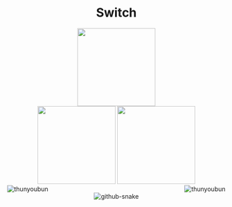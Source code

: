 <div style="display: flex; justify-content: center; align-items: center;" align="center">
    <h1 align="center" style="border-style: none;">Switch</h1>
</div>

<div align="center">
  <img height="180em" src="https://github-readme-streak-stats.herokuapp.com?user=thunyoubun&theme=blueberry" />
 </div>
 
<div align="center">
 <img height="180em" src="https://github-readme-stats.vercel.app/api?username=thunyoubun"
 <img height="180em" src="https://github-readme-stats.vercel.app/api?username=thunyoubun&show_icons=true"/>
 <img height="180em" src="https://github-readme-stats.vercel.app/api/top-langs/?username=thunyoubun&layout=compact&theme=blueberry" />
 </div>
 
<div>
<img align="left" src="https://komarev.com/ghpvc/?username=thunyoubun&label=Profile%20views&color=246BF9" alt="thunyoubun"/>
<img align="right" src="https://img.shields.io/github/followers/thunyoubun?color=246BF9&label=Followers" alt="thunyoubun" /> 
</div>
<br>
<div align="center">
 <picture>
  <source media="(prefers-color-scheme: light)" srcset="https://github.com/thunyoubun/thunyoubun/blob/output/github-contribution-grid-snake.svg" />
  <source media="(prefers-color-scheme: dark)" srcset="https://github.com/thunyoubun/thunyoubun/blob/output/github-contribution-grid-snake-dark.svg" />
  <img alt="github-snake" src="github-snake.svg" />
</picture>
</div>

<!---
- 👋 Hi, I’m Switch
- 👀 I’m interested in ...
- 🌱 I’m currently learning ...
- 💞️ I’m looking to collaborate on ...
- 📫 How to reach me ...


thunyoubun/thunyoubun is a ✨ special ✨ repository because its `README.md` (this file) appears on your GitHub profile.
You can click the Preview link to take a look at your changes.
--->
